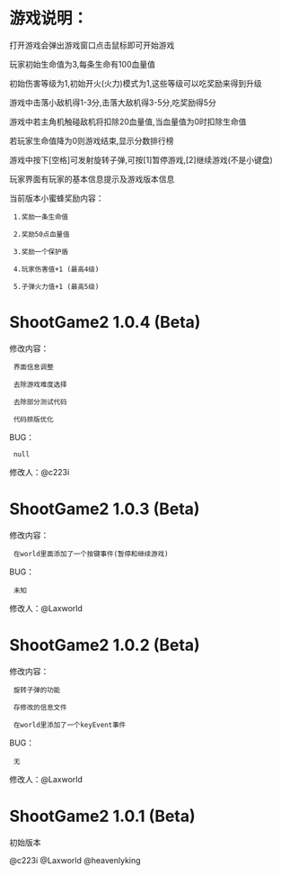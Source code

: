 # 游戏说明：
打开游戏会弹出游戏窗口点击鼠标即可开始游戏

玩家初始生命值为3,每条生命有100血量值

初始伤害等级为1,初始开火(火力)模式为1,这些等级可以吃奖励来得到升级

游戏中击落小敌机得1-3分,击落大敌机得3-5分,吃奖励得5分

游戏中若主角机触碰敌机将扣除20血量值,当血量值为0时扣除生命值

若玩家生命值降为0则游戏结束,显示分数排行榜

游戏中按下[空格]可发射旋转子弹,可按[1]暂停游戏,[2]继续游戏(不是小键盘)

玩家界面有玩家的基本信息提示及游戏版本信息

当前版本小蜜蜂奖励内容：

     1.奖励一条生命值

     2.奖励50点血量值

     3.奖励一个保护盾

     4.玩家伤害值+1 (最高4级)

     5.子弹火力值+1 (最高5级)



# ShootGame2 1.0.4 (Beta)
修改内容：

     界面信息调整

     去除游戏难度选择

     去除部分测试代码

     代码排版优化

BUG：

     null

修改人：@c223i



# ShootGame2 1.0.3 (Beta)
修改内容：

     在world里面添加了一个按键事件(暂停和继续游戏)

BUG：

     未知

修改人：@Laxworld



# ShootGame2 1.0.2 (Beta)
修改内容：

     旋转子弹的功能
     
     存修改的信息文件
     
     在world里添加了一个keyEvent事件

BUG：

     无

修改人：@Laxworld



# ShootGame2 1.0.1 (Beta)
初始版本

@c223i @Laxworld @heavenlyking